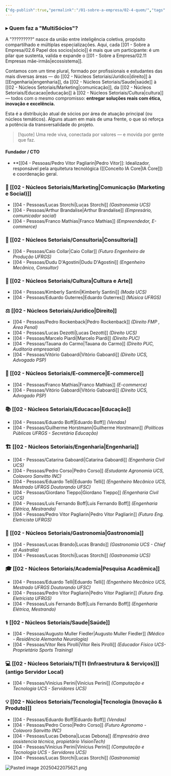 ```yaml
---
{"dg-publish":true,"permalink":"/01-sobre-a-empresa/02-4-quem/","tags":["team","partners","experts","MOC","structure"],"noteIcon":""}
---
```



### ▸ Quem faz a "MultiSócios"?

A "?????????" nasce da união entre inteligência coletiva, propósito compartilhado e múltiplas especializações.
Aqui, cada [[01 - Sobre a Empresa/02.6 Papel dos socios\|sócio]] é mais que um participante: é um pilar que sustenta, valida e expande o [[01 - Sobre a Empresa/02.11 Empresas mãe-irmãs\|ecossistema]].

Contamos com um time plural, formado por profissionais e estudantes das mais diversas áreas — do [[02 - Núcleos Setoriais/Juridico\|direito]] à [[Engenharia\|engenharia]], da [[02 - Núcleos Setoriais/Saude\|saúde]] à [[02 - Núcleos Setoriais/Marketing\|comunicação]], da [[02 - Núcleos Setoriais/Educacao\|educação]] à [[02 - Núcleos Setoriais/Cultura\|cultura]] — todos com o mesmo compromisso: **entregar soluções reais com ética, inovação e excelência.**

Esta é a distribuição atual de sócios por área de atuação principal (ou núcleos temáticos). Alguns atuam em mais de uma frente, o que só reforça a potência da transversalidade do projeto.

> [!quote] Uma rede viva, conectada por valores — e movida por gente que faz.

#### Fundador / CTO
*   **[[04 - Pessoas/Pedro Vitor Pagliarin\|Pedro Vitor]]: Idealizador, responsável pela arquitetura tecnológica ([[Conceito IA Core\|IA Core]]) e coordenação geral.

### 📢 [[02 - Núcleos Setoriais/Marketing\|Comunicação (Marketing e Social)]]
- [[04 - Pessoas/Lucas Storchi\|Lucas Storchi]] _(Gastronomia UCS)_
- [[04 - Pessoas/Arthur Brandalise\|Arthur Brandalise]] _(Empresário, comunicador social)_
- [[04 - Pessoas/Franco Mathias\|Franco Mathias]] _(Empreendedor, E-commerce)_

### 🧭 [[02 - Núcleos Setoriais/Consultoria\|Consultoria]]
- [[04 - Pessoas/Caio Collar\|Caio Collar]] _(Futuro Engenheiro de Produção UFRGS)_
- [[04 - Pessoas/Dudu D'Agostini\|Dudu D'Agostini]] _(Engenheiro Mecânico, Consultor)_

### 🎨 [[02 - Núcleos Setoriais/Cultura\|Cultura e Arte]]
- [[04 - Pessoas/Kimberly Santini\|Kimberly Santini]] _(Moda UCS)_
- [[04 - Pessoas/Eduardo Guterres\|Eduardo Guterres]] _(Música UFRGS)_

### ⚖️ [[02 - Núcleos Setoriais/Juridico\|Direito]]
- [[04 - Pessoas/Pedro Rockenback\|Pedro Rockenback]] _(Direito FMP , Área Penal)_
- [[04 - Pessoas/Lucas Dezotti\|Lucas Dezotti]] _(Direito UCS)_
- [[04 - Pessoas/Marcelo Piardi\|Marcelo Piardi]] _(Direito PUC)_
- [[04 - Pessoas/Tauana do Carmo\|Tauana do Carmo]] _(Direito PUC, Auditoria empresarial)_
- [[04 - Pessoas/Vitório Gaboardi\|Vitório Gaboardi]] _(Direito UCS, Advogado PSP)_

### 🛒 [[02 - Núcleos Setoriais/E-commerce\|E-commerce]]
- [[04 - Pessoas/Franco Mathias\|Franco Mathias]] _(E-commerce)_
- [[04 - Pessoas/Vitório Gaboardi\|Vitório Gaboardi]] _(Direito UCS, Advogado PSP)_

### 📚 [[02 - Núcleos Setoriais/Educacao\|Educação]]
- [[04 - Pessoas/Eduardo Boff\|Eduardo Boff]] _(Vendas)_
- [[04 - Pessoas/Guilherme Horstmann\|Guilherme Horstmann]] _(Políticas Públicas UFRGS - Secretária Educação)_

### 🏗️ [[02 - Núcleos Setoriais/Engenharia\|Engenharia]]
- [[04 - Pessoas/Catarina Gaboardi\|Catarina Gaboardi]] _(Engenharia Civil UCS)_
- [[04 - Pessoas/Pedro Corso\|Pedro Corso]] _(Estudante Agronomia UCS, Colavoro Sanvitto INC)_
- [[04 - Pessoas/Eduardo Telli\|Eduardo Telli]] _(Engenheiro Mecânico UCS, Mestrado UFRGS Doutorando UFSC)_
- [[04 - Pessoas/Giordano Tieppo\|Giordano Tieppo]] _(Engenharia Civil UCS)_
- [[04 - Pessoas/Luis Fernando Boff\|Luis Fernando Boff]] _(Engenharia Elétrica, Mestrando)_
- [[04 - Pessoas/Pedro Vitor Pagliarin\|Pedro Vitor Pagliarin]] _(Futuro Eng. Eletricista UFRGS)_

### 🍲 [[02 - Núcleos Setoriais/Gastronomia\|Gastronomia]]
- [[04 - Pessoas/Lucas Brando\|Lucas Brando]] _(Gastronomia UCS - Chief at Australia)_
- [[04 - Pessoas/Lucas Storchi\|Lucas Storchi]] _(Gastronomia UCS)_

### 🎓 [[02 - Núcleos Setoriais/Academia\|Pesquisa Acadêmica]]
- [[04 - Pessoas/Eduardo Telli\|Eduardo Telli]] _(Engenheiro Mecânico UCS, Mestrado UFRGS Doutorando UFSC)_
- [[04 - Pessoas/Pedro Vitor Pagliarin\|Pedro Vitor Pagliarin]] _(Futuro Eng. Eletricista UFRGS)_
- [[04 - Pessoas/Luis Fernando Boff\|Luis Fernando Boff]] _(Engenharia Elétrica, Mestrando)_

### ⚕️ [[02 - Núcleos Setoriais/Saude\|Saúde]]
- [[04 - Pessoas/Augusto Muller Fiedler\|Augusto Muller Fiedler]] _(Médico - Residência Alemanha Neurologia)_
- [[04 - Pessoas/Vitor Reis Pirolli\|Vitor Reis Pirolli]] _(Educador Físico UCS- Proprietário Sports Training)_

### 💻 [[02 - Núcleos Setoriais/TI\|TI (Infraestrutura & Serviços)]] (antigo Servidor Local)
- [[04 - Pessoas/Vinícius Perini\|Vinícius Perini]] _(Computação e Tecnologia UCS - Servidores UCS)_

### 💡 [[02 - Núcleos Setoriais/Tecnologia\|Tecnologia (Inovação & Produto)]]
- [[04 - Pessoas/Eduardo Boff\|Eduardo Boff]] _(Vendas)_
- [[04 - Pessoas/Pedro Corso\|Pedro Corso]] _(Futuro Agronomo - Colavoro Sanvitto INC)_
- [[04 - Pessoas/Lucas Debona\|Lucas Debona]] _(Empresário área assistencia técnica, propietário VisionTech)_
- [[04 - Pessoas/Vinícius Perini\|Vinícius Perini]] _(Computação e Tecnologia UCS - Servidores UCS)_
- [[04 - Pessoas/Lucas Storchi\|Lucas Storchi]] _(Gastronomia)_

![Pasted image 20250422075621.png](/img/user/Pasted%20image%2020250422075621.png)